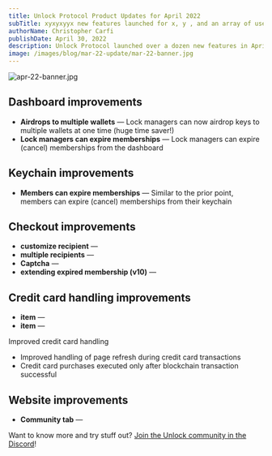 ```yaml
---
title: Unlock Protocol Product Updates for April 2022
subTitle: xyxyxyyx new features launched for x, y , and an array of user experience improvements
authorName: Christopher Carfi
publishDate: April 30, 2022
description: Unlock Protocol launched over a dozen new features in April 2022 for x, y, and an array of user experience improvements.
image: /images/blog/mar-22-update/mar-22-banner.jpg
---
```


![apr-22-banner.jpg](/images/blog/apr-22-update/apr-22-banner.jpg)

## Dashboard improvements

- **Airdrops to multiple wallets** — Lock managers can now airdrop keys to multiple wallets at one time (huge time saver!)
- **Lock managers can expire memberships** — Lock managers can expire (cancel) memberships from the dashboard

## Keychain improvements

- **Members can expire memberships** — Similar to the prior point, members can expire (cancel) memberships from their keychain


## Checkout improvements

- **customize recipient** — 
- **multiple recipients** — 
- **Captcha** — 
- **extending expired membership (v10)** — 


## Credit card handling improvements

- **item** — 
- **item** — 


Improved credit card handling 
* Improved handling of page refresh during credit card transactions
* Credit card purchases executed only after blockchain transaction successful

## Website improvements

- **Community tab** — 


Want to know more and try stuff out? [Join the Unlock community in the Discord](https://discord.com/invite/Ah6ZEJyTDp)!
